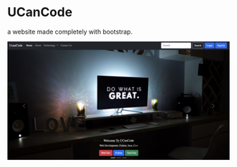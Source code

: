 # UCanCode
a website made completely with bootstrap. 

<img src="portfolio.jpg" alt="portfolio website">
